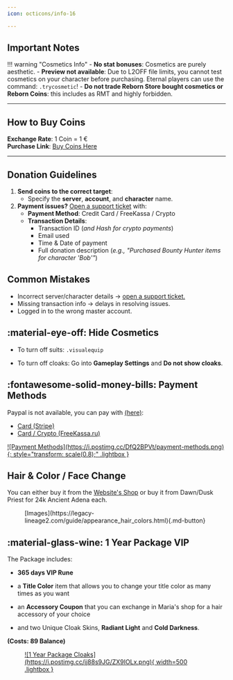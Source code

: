 ```yaml
---
icon: octicons/info-16

---
```


## Important Notes
!!! warning "Cosmetics Info"
    - **No stat bonuses**: Cosmetics are purely aesthetic.
    - **Preview not available**: Due to L2OFF file limits, you cannot test cosmetics on your character before purchasing. Eternal players can use the command: `.trycosmetic`!
    - **Do not trade Reborn Store bought cosmetics or Reborn Coins**: this includes as RMT and highly forbidden.

---

## How to Buy Coins

**Exchange Rate**: 1 Coin = 1 €  
**Purchase Link**: [Buy Coins Here](https://www.l2reborn.org/balance)

---

## Donation Guidelines
1. **Send coins to the correct target**:
    - Specify the **server**, **account**, and **character** name.
2. **Payment issues?** [Open a support ticket](https://www.l2reborn.org/support) with:
    - **Payment Method**: Credit Card / FreeKassa / Crypto  
    - **Transaction Details**:
        - Transaction ID (*and Hash for crypto payments*)
        - Email used
        - Time & Date of payment
        - Full donation description (*e.g., "Purchased Bounty Hunter items for character 'Bob'"*)


## Common Mistakes
- Incorrect server/character details → [open a support ticket.](https://www.l2reborn.org/support)
- Missing transaction info → delays in resolving issues.
- Logged in to the wrong master account.


## :material-eye-off: Hide Cosmetics
- To turn off suits: `.visualequip`

- To turn off cloaks: Go into **Gameplay Settings** and **Do not show cloaks**.

## :fontawesome-solid-money-bills: Payment Methods
Paypal is not available, you can pay with [(here)](https://www.l2reborn.org/balance):

- [Card (Stripe)](https://stripe.com/)
- [Card / Crypto (FreeKassa.ru)](https://freekassa.ru/)

<a href="https://postimg.cc/DfQ2BPVt">
![Payment Methods](https://i.postimg.cc/DfQ2BPVt/payment-methods.png){: style="transform: scale(0.8);" .lightbox }
</a>


## Hair & Color / Face Change

You can either buy it from the [Website's Shop](https://www.l2reborn.org/reborn-shop) or buy it from Dawn/Dusk Priest for 24k Ancient Adena each.

<figure markdown="span">
  [Images](https://legacy-lineage2.com/guide/appearance_hair_colors.html){.md-button}
</figure>


## :material-glass-wine: 1 Year Package VIP
The Package includes:

- **365 days VIP Rune**

- a **Title Color** item that allows you to change your title color as many times as you want

- an **Accessory Coupon** that you can exchange in Maria's shop for a hair accessory of your choice

- and two Unique Cloak Skins, **Radiant Light** and **Cold Darkness**.

**(Costs: 89 Balance)**

<figure markdown="1">
<a href="https://postimg.cc/jj88s9JG">
![1 Year Package Cloaks](https://i.postimg.cc/jj88s9JG/ZX9IOLx.png){ width=500 .lightbox }
</a>
</figure>



